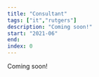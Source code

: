```yaml
---
title: "Consultant"
tags: ["it","rutgers"]
description: "Coming soon!"
start: "2021-06"
end: 
index: 0
---
```


Coming soon!